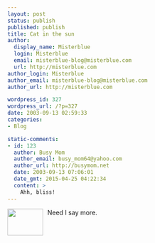 ```yaml
---
layout: post
status: publish
published: publish
title: Cat in the sun
author:
  display_name: Misterblue
  login: Misterblue
  email: misterblue-blog@misterblue.com
  url: http://misterblue.com
author_login: Misterblue
author_email: misterblue-blog@misterblue.com
author_url: http://misterblue.com

wordpress_id: 327
wordpress_url: /?p=327
date: 2003-09-13 02:59:33
categories:
- Blog

static-comments:
- id: 123
  author: Busy Mom
  author_email: busy_mom64@yahoo.com
  author_url: http://busymom.net
  date: 2003-09-13 07:06:01
  date_gmt: 2015-04-25 04:22:34
  content: >
    Ahh, bliss!
---
```

<p>
<a href="http://pics.misterblue.com/onepic/20030900-Misc/w640/h480/IMG_2246.jpg"
      target="onepic">
    <img src="http://pics.misterblue.com/20030900-Misc/80/60/IMG_2246.jpg"
            height="60" width="80" alt="" style="float: left; margin-right: 10px"/>
</a>
Need I say more.
</p>

